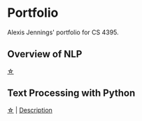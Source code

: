 # Portfolio
Alexis Jennings' portfolio for CS 4395.
## Overview of NLP
[☆](overview_of_nlp.pdf)
## Text Processing with Python
[☆](/Homework1/Homework1.py) | [Description](hw1_overview.md)